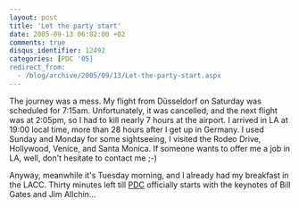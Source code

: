 ```yaml
---
layout: post
title: 'Let the party start'
date: 2005-09-13 06:02:00 +02
comments: true
disqus_identifier: 12492
categories: [PDC '05]
redirect_from:
  - /blog/archive/2005/09/13/Let-the-party-start.aspx
---
```


The journey was a mess. My flight from Düsseldorf on Saturday was scheduled for 7:15am. Unfortunately, it was cancelled, and the next flight was at 2:05pm, so I had to kill nearly 7 hours at the airport. I arrived in LA at 19:00 local time, more than 28 hours after I get up in Germany. I used Sunday and Monday for some sightseeing, I visited the Rodeo Drive, Hollywood, Venice, and Santa Monica. If someone wants to offer me a job in LA, well, don't hesitate to contact me ;-)

Anyway, meanwhile it's Tuesday morning, and I already had my breakfast in the LACC. Thirty minutes left till [PDC](http://channel9.msdn.com/tags/pdc05) officially starts with the keynotes of Bill Gates and Jim Allchin...

